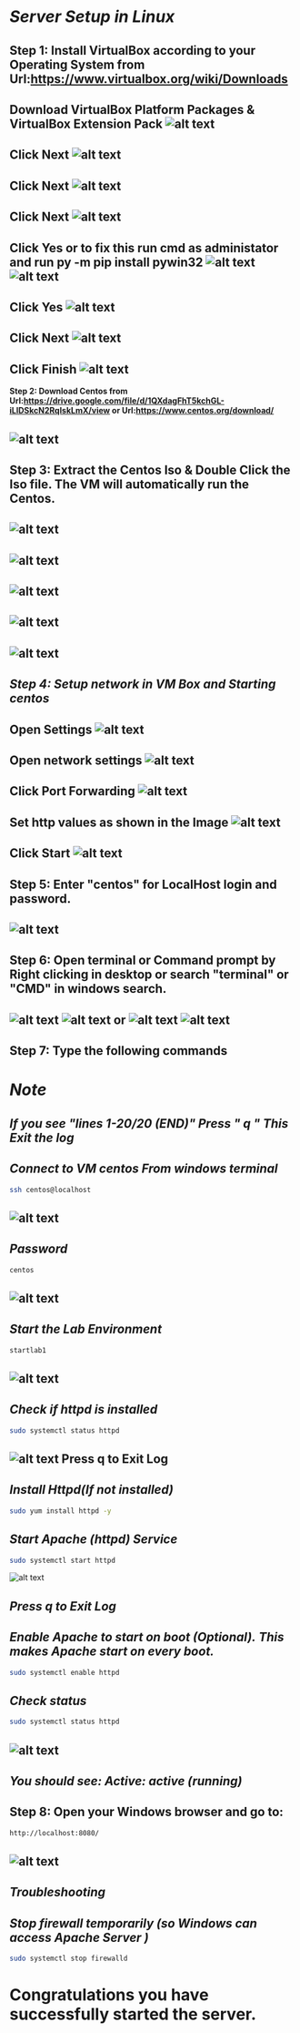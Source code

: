 # ***Server Setup in Linux***

**Step 1: Install VirtualBox according to your Operating System from Url:https://www.virtualbox.org/wiki/Downloads**
---
**Download VirtualBox Platform Packages \& VirtualBox Extension Pack**
![alt text](image.png)
---
**Click Next**
![alt text](image-3.png)
---
**Click Next**
![alt text](image-4.png)
---
**Click Next**
![alt text](image-17.png)
---
**Click Yes or to fix this run cmd as administator and run py -m pip install pywin32**
![alt text](image-18.png)
![alt text](image-31.png)
---
**Click Yes**
![alt text](image-5.png)
---
**Click Next**
![alt text](image-6.png)
---
**Click Finish**
![alt text](image-7.png)
---
**Step 2: Download Centos from Url:https://drive.google.com/file/d/1QXdagFhT5kchGL-iLlDSkcN2RqIskLmX/view or Url:https://www.centos.org/download/**

![alt text](image-16.png)
---
**Step 3: Extract the Centos Iso \& Double Click the Iso file. The VM will automatically run the Centos.**
---
![alt text](image-1.png)
---
![alt text](image-2.png)
---
![alt text](image-8.png)
---
![alt text](image-24.png)
---
![alt text](image-19.png)
---
***Step 4: Setup network in VM Box and Starting centos***
---
**Open Settings**
![alt text](image-20.png)
---
**Open network settings**
![alt text](image-21.png)
---
**Click Port Forwarding**
![alt text](image-22.png)
---
**Set http values as shown in the Image**
![alt text](image-23.png)
---
**Click Start**
![alt text](image-25.png)
---

**Step 5: Enter "centos" for LocalHost login and password.**
---
![alt text](image-10.png)
---

**Step 6: Open terminal or Command prompt by Right clicking in desktop or search "terminal" or "CMD" in windows search.**
---
![alt text](image-11.png)
![alt text](image-12.png)
**or**
![alt text](image-32.png)
![alt text](image-33.png)
---
**Step 7: Type the following commands**
---


# ***Note***

   ***If you see "lines 1-20/20 (END)" Press " q "***
   ***This Exit the log***
---


***Connect to VM centos From windows terminal***
---
```sh
ssh centos@localhost
```
![alt text](image-26.png)
---
***Password*** 
---
```sh
centos
```
![alt text](image-27.png)
---
***Start the Lab Environment*** 
---
```sh
startlab1
```
![alt text](image-13.png)
---

***Check if httpd is installed***
---
```sh
sudo systemctl status httpd
```
![alt text](image-28.png)
**Press q to Exit Log**
---

***Install Httpd(If not installed)***
---
```sh
sudo yum install httpd -y
```


***Start Apache (httpd) Service***
---
```sh
sudo systemctl start httpd
```
![alt text](image-29.png)

***Press q to Exit Log***
---

***Enable Apache to start on boot (Optional).***
***This makes Apache start on every boot.***
---
```sh
sudo systemctl enable httpd
```
***Check status***
---
```sh
sudo systemctl status httpd
```
![alt text](image-15.png)
---

***You should see:***
***Active: active (running)***
---

**Step 8: Open your Windows browser and go to:**
---
```sh
http://localhost:8080/
```
![alt text](image-14.png)
---

***Troubleshooting***
---
***Stop firewall temporarily (so Windows can access Apache Server )***
---
```sh
sudo systemctl stop firewalld
```

**Congratulations you  have successfully started the server.**
===


